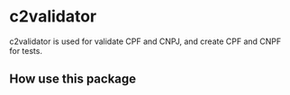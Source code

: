# c2validator
c2validator is used for validate CPF and CNPJ, and create CPF and CNPF for tests.

## __How use this package__
